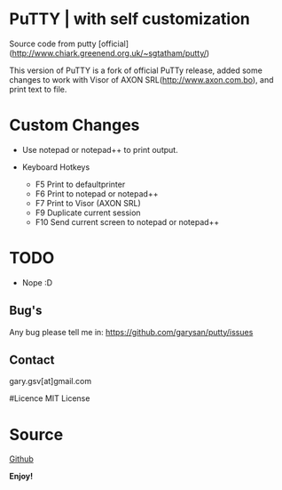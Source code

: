 # PuTTY | with self customization #
Source code from putty [official] (http://www.chiark.greenend.org.uk/~sgtatham/putty/) 

This version of PuTTY is a fork of official PuTTy release, added some changes to work with Visor of AXON SRL(http://www.axon.com.bo), and print text to file.

# Custom Changes #
- Use notepad or notepad++ to print output.

- Keyboard Hotkeys
    + F5  Print to defaultprinter
    + F6  Print to notepad or notepad++
    + F7  Print to Visor (AXON SRL)
    + F9  Duplicate current session
    + F10 Send current screen to notepad or notepad++

# TODO #
- Nope :D

## Bug's
Any bug please tell me in: https://github.com/garysan/putty/issues

## Contact
gary.gsv[at]gmail.com

#Licence
MIT License

# Source
[Github](https://github.com/garysan/putty)

**Enjoy!**